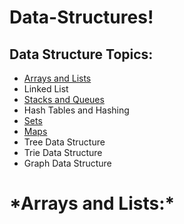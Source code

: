 # Data-Structures!

<h2> Data Structure Topics:  </h2>

   * [Arrays and Lists](https://github.com/sb255/SB255-Arrays-DS)
   * Linked List
   * [Stacks and Queues](https://github.com/sb255/SB255-Stacks-Queues-DS)
   * Hash Tables and Hashing
   * [Sets](https://github.com/sb255/SB255-Sets-DS)
   * [Maps](https://github.com/sb255/SB255-Maps-DS)
   * Tree Data Structure
   * Trie Data Structure
   * Graph Data Structure

<h1> *Arrays and Lists:* </h1>
